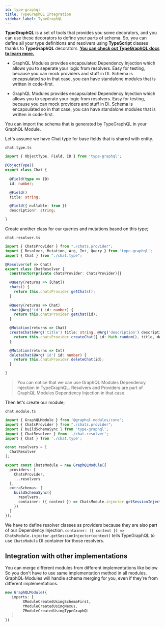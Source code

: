 ```yaml
---
id: type-graphql
title: TypeGraphQL Integration
sidebar_label: TypeGraphQL
---
```


**TypeGraphQL** is a set of tools that provides you some decorators, and you can use these decorators to define your parts of schema. So, you can define all your type definitions and resolvers using **TypeScript** classes thanks to **TypeGraphQL** decorators. **[You can check out TypeGraphQL docs to learn more.](https://typegraphql.ml/)**

- GraphQL Modules provides encapsulated Dependency Injection which allows you to seperate your logic from resolvers. Easy for testing, because you can mock providers and stuff in DI.
Schema is encapsulated so in that case, you can have standalone modules that is written in code-first. 

- GraphQL Modules provides encapsulated Dependency Injection which allows you to seperate your logic from resolvers. Easy for testing, because you can mock providers and stuff in DI.
Schema is encapsulated so in that case, you can have standalone modules that is written in code-first. 

You can import the schema that is generated by TypeGraphQL in your GraphQL Module.

Let's assume we have Chat type for base fields that is shared with entity.

`chat.type.ts`

```ts
import { ObjectType, Field, ID } from 'type-graphql';

@ObjectType()
export class Chat {
  
  @Field(type => ID)
  id: number;

  @Field()
  title: string;

  @Field({ nullable: true })
  description?: string;

}
```

Create another class for our queries and mutations based on this type;

`chat.resolver.ts`

```ts
import { ChatsProvider } from "./chats.provider";
import { Resolver, Mutation, Arg, Int, Query } from 'type-graphql';
import { Chat } from "./chat.type";

@Resolver(of => Chat)
export class ChatResolver {
  constructor(private chatsProvider: ChatsProvider){}

  @Query(returns => [Chat])
  chats() {
    return this.chatsProvider.getChats();
  }
  
  @Query(returns => Chat)
  chat(@Arg('id') id: number) {
    return this.chatsProvider.getChat(id);
  }

  @Mutation(returns => Chat)
  createChat(@Arg('title') title: string, @Arg('description') description: string) {
    return this.chatsProvider.createChat({ id: Math.random(), title, description });
  }

  @Mutation(returns => Int)
  deleteChat(@Arg('id') id: number) {
    return this.chatsProvider.deleteChat(id);
  }

}
```

> You can notice that we can use GraphQL Modules Dependency Injection in TypeGraphQL. Resolvers and Providers are part of GraphQL Modules Dependency Injection in that case.

Then let's create our module;

`chat.module.ts`

```ts
import { GraphQLModule } from '@graphql-modules/core';
import { ChatsProvider } from "./chats.provider";
import { buildSchemaSync } from 'type-graphql';
import { ChatResolver } from './chat.resolver';
import { Chat } from './chat.type';

const resolvers = [
  ChatResolver
];

export const ChatsModule = new GraphQLModule({
  providers: [
    ChatsProvider,
    ...resolvers
  ],
  extraSchemas: [
    buildSchemaSync({
      resolvers,
      container: ({ context }) => ChatsModule.injector.getSessionInjector(context)
    })
  ]
});
```

We have to define resolver classes as providers because they are also part of our Dependency Injection. 
`container: ({ context }) => ChatsModule.injector.getSessionInjector(context)` tells TypeGraphQL to use `ChatsModule` DI container for those resolvers.

## Integration with other implementations

You can merge different modules from different implementations like below. So you don't have to use same implementation method in all modules. GraphQL-Modules will handle schema merging for you, even if they're from different implementations.

```ts
new GraphQLModule({
   imports: [
        XModuleCreatedUsingSchemaFirst,
        YModuleCreatedUsingNexus,
        ZModuleCreatedUsingTypeGraphQL
   ]
})
```
